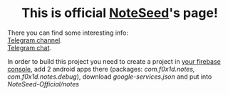 <h1 align="center">
This is official <a href="https://play.google.com/store/apps/details?id=com.f0x1d.notes">NoteSeed</a>'s page!
  </h1>

<p>
  There you can find some interesting info:</br>
<a href="https://t.me/noteseed_app">Telegram channel</a>.</br>
<a href="https://t.me/noteseed_app_chat">Telegram chat</a>. </br>
</p>
  
<p>In order to build this project you need to create a project in <a href="https://console.firebase.google.com">your firebase console</a>, add 2 android apps there (packages: <i>com.f0x1d.notes, com.f0x1d.notes.debug</i>), download <i>google-services.json</i> and put into <i>NoteSeed-Official/notes</i></p>
